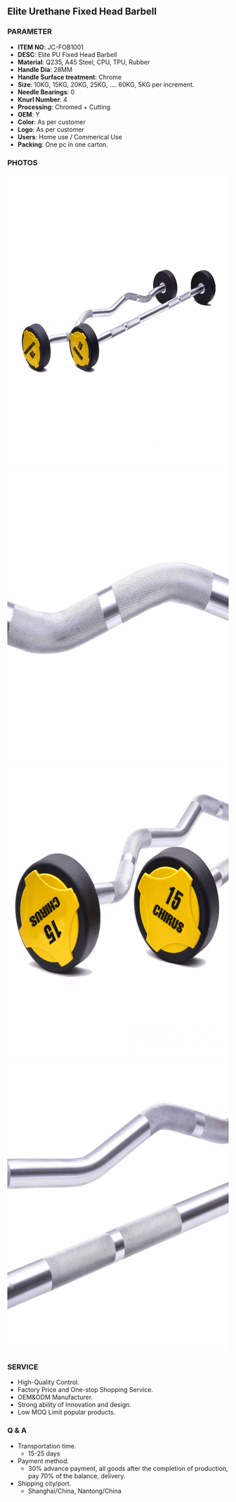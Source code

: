 ## Elite Urethane Fixed Head Barbell 

### PARAMETER 
* **ITEM NO**: JC-FOB1001
* **DESC**: Elite PU Fixed Head Barbell
* **Material**: Q235, A45 Steel, CPU, TPU, Rubber
* **Handle Dia**: 28MM
* **Handle Surface treatment**: Chrome
* **Size**: 10KG, 15KG, 20KG, 25KG, .... 60KG, 5KG per increment.
* **Needle Bearings**: 0
* **Knurl Number**: 4
* **Processing**: Chromed + Cutting
* **OEM**: Y
* **Color**: As per customer
* **Logo**: As per customer
* **Users**: Home use / Commerical Use
* **Packing**: One pc in one carton.

### PHOTOS 
<img src="/imgs/OB/JC-FOB1001/xtrack_like_all.jpg" width="666px" height="666px" />
<img src="/imgs/OB/JC-FOB1001/xtrack_like_ez_handle_bar_details.jpg" width="666px" height="666px" />
<img src="/imgs/OB/JC-FOB1001/xtrack_like_fixed_barbell_front.jpg" width="666px" height="666px" />
<img src="/imgs/OB/JC-FOB1001/xtrack_like_handle_bar_details.jpg" width="666px" height="666px" />

### SERVICE
* High-Quality Control.
* Factory Price and One-stop Shopping Service.
* OEM&ODM Manufacturer.
* Strong ability of Innovation and design.
* Low MOQ Limit popular products.

### Q & A
* Transportation time.
    * 15-25 days
* Payment method.
    * 30% advance payment, all goods after the completion of production, pay 70% of the balance, delivery.
* Shipping city/port.
    * Shanghai/China, Nantong/China